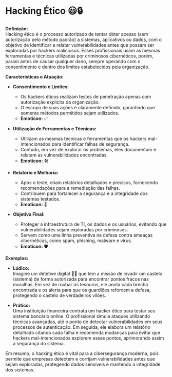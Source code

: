 # Hacking Ético 😃🔒

**Definição:**  
Hacking ético é o processo autorizado de tentar obter acesso (sem autorização pelo método padrão) a sistemas, aplicativos ou dados, com o objetivo de identificar e relatar vulnerabilidades antes que possam ser exploradas por hackers maliciosos. Esses profissionais usam as mesmas ferramentas e técnicas utilizadas por criminosos cibernéticos, porém, param antes de causar qualquer dano, sempre operando com o consentimento e dentro dos limites estabelecidos pela organização.

**Características e Atuação:**  
- **Consentimento e Limites:**  
  - Os hackers éticos realizam testes de penetração apenas com autorização explícita da organização.
  - O escopo de suas ações é claramente definido, garantindo que somente métodos permitidos sejam utilizados.  
  - **Emoticon:** ✅

- **Utilização de Ferramentas e Técnicas:**  
  - Utilizam as mesmas técnicas e ferramentas que os hackers mal-intencionados para identificar falhas de segurança.
  - Contudo, em vez de explorar os problemas, eles documentam e relatam as vulnerabilidades encontradas.  
  - **Emoticon:** 🛠️

- **Relatório e Melhoria:**  
  - Após o teste, criam relatórios detalhados e precisos, fornecendo recomendações para a remediação das falhas.
  - Contribuem para fortalecer a segurança e a integridade dos sistemas testados.  
  - **Emoticon:** 📄

- **Objetivo Final:**  
  - Proteger a infraestrutura de TI, os dados e os usuários, evitando que vulnerabilidades sejam exploradas por criminosos.
  - Servem como uma linha preventiva na defesa contra ameaças cibernéticas, como spam, phishing, malware e vírus.  
  - **Emoticon:** 🛡️

**Exemplos:**  
- **Lúdico:**  
  Imagine um detetive digital 🕵️‍♂️ que tem a missão de invadir um castelo (sistema) de forma autorizada para encontrar pontos fracos nas muralhas. Em vez de roubar os tesouros, ele anota cada brecha encontrada e os alerta para que os guardiões reforcem a defesa, protegendo o castelo de verdadeiros vilões.

- **Prático:**  
  Uma instituição financeira contrata um hacker ético para testar seu sistema bancário online. O profissional simula ataques utilizando técnicas avançadas, até o ponto de detectar vulnerabilidades em seus processos de autenticação. Em seguida, ele elabora um relatório detalhado citando cada falha e recomenda mudanças para evitar que hackers mal-intencionados explorem esses pontos, aprimorando assim a segurança do sistema.

Em resumo, o hacking ético é vital para a cibersegurança moderna, pois permite que empresas detectem e corrijam vulnerabilidades antes que sejam exploradas, protegendo dados sensíveis e mantendo a integridade dos sistemas.